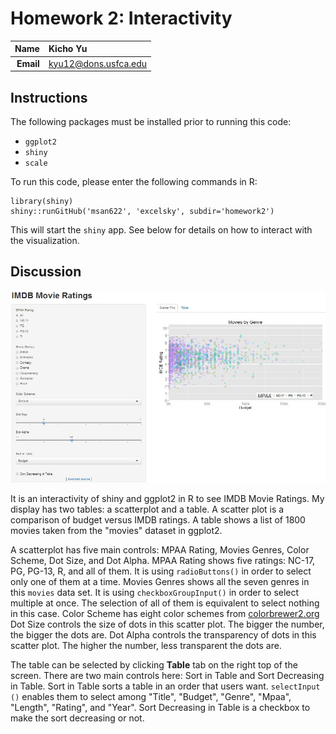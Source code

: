 Homework 2: Interactivity
==============================

| **Name**  | Kicho Yu  |
|----------:|:-------------|
| **Email** | kyu12@dons.usfca.edu |

## Instructions ##

The following packages must be installed prior to running this code:

- `ggplot2`
- `shiny`
- `scale`

To run this code, please enter the following commands in R:

```
library(shiny)
shiny::runGitHub('msan622', 'excelsky', subdir='homework2')
```

This will start the `shiny` app. See below for details on how to interact with the visualization.

## Discussion ##

![IMAGE](screenshot.jpg)  

It is an interactivity of shiny and ggplot2 in R to see IMDB Movie Ratings. My display has two tables: a scatterplot and a table. A scatter plot is a comparison of budget versus IMDB ratings. A table shows a list of 1800 movies taken from the "movies" dataset in ggplot2.

A scatterplot has five main controls: MPAA Rating, Movies Genres, Color Scheme, Dot Size, and Dot Alpha.
MPAA Rating shows five ratings: NC-17, PG, PG-13, R, and all of them. It is using `radioButtons()` in order to select only one of them at a time.
Movies Genres shows all the seven genres in this `movies` data set. It is using `checkboxGroupInput()` in order to select multiple at once. The selection of all of them is equivalent to select nothing in this case.
Color Scheme has eight color schemes from [colorbrewer2.org](http://colorbrewer2.org)
Dot Size controls the size of dots in this scatter plot. The bigger the number, the bigger the dots are.
Dot Alpha controls the transparency of dots in this scatter plot. The higher the number, less transparent the dots are.

The table can be selected by clicking __Table__ tab on the right top of the screen. There are two main controls here: Sort in Table and Sort Decreasing in Table.
Sort in Table sorts a table in an order that users want. `selectInput ()` enables them to select among "Title", "Budget", "Genre", "Mpaa", "Length", "Rating", and "Year".
Sort Decreasing in Table is a checkbox to make the sort decreasing or not.


 
